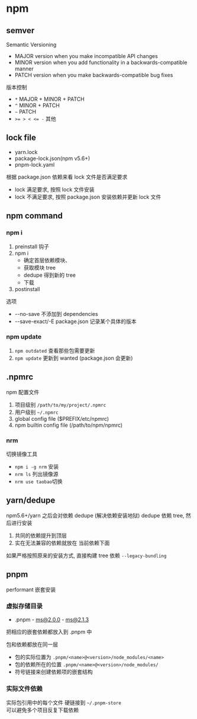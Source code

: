 # npm

## semver

Semantic Versioning

- MAJOR version when you make incompatible API changes
- MINOR version when you add functionality in a backwards-compatible manner
- PATCH version when you make backwards-compatible bug fixes

版本控制

- `*` MAJOR + MINOR + PATCH
- `^` MINOR + PATCH
- `~` PATCH
- `>= > < <= -` 其他

## lock file

- yarn.lock
- package-lock.json(npm v5.6+)
- pnpm-lock.yaml

根据 package.json 依赖来看 lock 文件是否满足要求

- lock 满足要求, 按照 lock 文件安装
- lock 不满足要求, 按照 package.json 安装依赖并更新 lock 文件

## npm command

### npm i

1. preinstall 钩子
2. npm i
   - 确定首层依赖模块、
   - 获取模块 tree
   - dedupe 得到新的 tree
   - 下载
3. postinstall

选项

- --no-save 不添加到 dependencies
- --save-exact/-E package.json 记录某个具体的版本

### npm update

1. `npm outdated` 查看那些包需要更新
2. `npm update` 更新到 wanted (package.json 会更新)

## .npmrc

npm 配置文件

1. 项目级别 `/path/to/my/project/.npmrc`
2. 用户级别 `~/.npmrc`
3. global config file ($PREFIX/etc/npmrc)
4. npm builtin config file (/path/to/npm/npmrc)

### nrm

切换镜像工具

- `npm i -g nrm` 安装
- `nrm ls` 列出镜像源
- `nrm use taobao`切换

## yarn/dedupe

npm5.6+/yarn 之后会对依赖 dedupe (解决依赖安装地狱)
dedupe 依赖 tree, 然后进行安装

1. 共同的依赖提升到顶层
2. 实在无法兼容的依赖就放在 当前依赖下面

如果严格按照原来的安装方式, 直接构建 tree 依赖 `--legacy-bundling`

## pnpm

performant 嵌套安装

### 虚拟存储目录

- .pnpm - ms@2.0.0 - ms@2.1.3

把相应的嵌套依赖都放入到 .pnpm 中

包和依赖都放在同一层

- 包的实际位置为 `.pnpm/<name>@<version>/node_modules/<name>`
- 包的依赖所在的位置 `.pnpm/<name>@<version>/node_modules/`
- 符号链接来创建依赖项的嵌套结构

### 实际文件依赖

实际包引用中的每个文件 硬链接到 `~/.pnpm-store`  
可以避免多个项目反复下载依赖
